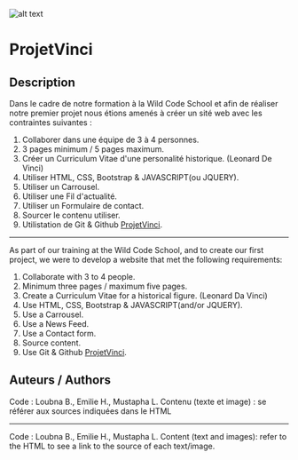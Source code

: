 ![alt text]([https://wildcodeschool.fr/wp-content/uploads/2017/01/deer.png](wildcodeschool.fr) "Wild Code School")

# ProjetVinci

## Description 

Dans le cadre de notre formation à la Wild Code School et afin de réaliser notre premier projet
nous étions amenés à créer un sité web avec les contraintes suivantes :

1. Collaborer dans une équipe de 3 à 4 personnes.
2. 3 pages minimum / 5 pages maximum.
3. Créer un Curriculum Vitae d'une personalité historique. (Leonard De Vinci)
4. Utiliser HTML, CSS, Bootstrap & JAVASCRIPT(ou JQUERY).
5. Utiliser un Carrousel.
6. Utiliser une Fil d'actualité.
7. Utiliser un Formulaire de contact.
8. Sourcer le contenu utiliser.
9. Utilistation de Git & Github [ProjetVinci](https://bloubna.github.io/ProjetVinci/).

_________________________________________________________________________________________________________________________________

As part of our training at the Wild Code School, and to create our first project,
we were to develop a website that met the following requirements:

1. Collaborate with 3 to 4 people.
2. Minimum three pages / maximum five pages.
3. Create a Curriculum Vitae for a historical figure. (Leonard Da Vinci)
4. Use HTML, CSS, Bootstrap & JAVASCRIPT(and/or JQUERY).
5. Use a Carrousel.
6. Use a News Feed.
7. Use a Contact form.
8. Source content.
9. Use Git & Github [ProjetVinci](https://bloubna.github.io/ProjetVinci/).

## Auteurs / Authors

Code : Loubna B., Emilie H., Mustapha L.
Contenu (texte et image) : se référer aux sources indiquées dans le HTML
_________________________________________________________________________________________________________________________________

Code : Loubna B., Emilie H., Mustapha L.
Content (text and images): refer to the HTML to see a link to the source of each text/image.
